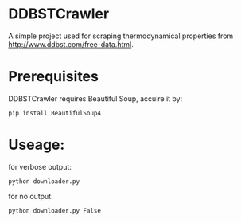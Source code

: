 # DDBSTCrawler
A simple project used for scraping thermodynamical properties from http://www.ddbst.com/free-data.html.

# Prerequisites 
DDBSTCrawler requires Beautiful Soup, accuire it by:
```
pip install BeautifulSoup4
```

# Useage:

for verbose output:
```
python downloader.py
```
for no output:
```
python downloader.py False
```
